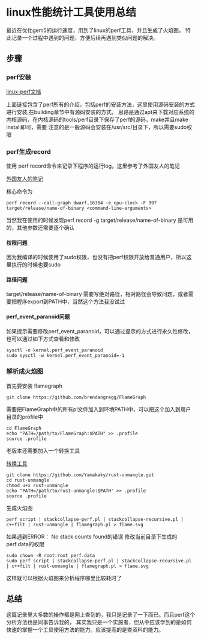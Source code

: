 # linux性能统计工具使用总结

最近在优化gem5的运行速度，用到了linux的perf工具，并且生成了火焰图。
特此记录一个过程中遇到的问题，方便后续再遇到类似问题的解决。

## 步骤

### perf安装

[linux-perf文档](http://www.brendangregg.com/index.html)

上面链接包含了perf所有的介绍，包括perf的安装方法，这里使用源码安装的方式进行安装,在building章节中有源码安装的方式，
思路是通过apt来下载对应系统的内核源码，在内核源码的tools/perf目录下保存了perf的源码，make并且make install即可，需要
注意的是一般源码会安装在/usr/src/目录下，所以需要sudo权限

### perf生成record

使用 perf record命令来记录下程序的运行log，这里参考了外国友人的笔记

[外国友人的笔记](https://gist.github.com/df31787c41bd50c0fe223df07cf6eb89.git)

核心命令为

```shell
perf record --call-graph dwarf,16384 -e cpu-clock -F 997 target/release/name-of-binary <command-line-arguments>
```

当然我在使用的时候发现perf record -g target/release/name-of-binary 是可用的，其他参数还需要逐个确认

#### 权限问题

因为我编译的时候使用了sudo权限，也没有把perf权限开放给普通用户，所以这里执行的时候也要sudo

#### 路径问题

target/release/name-of-binary 需要写绝对路径，相对路径会导致问题，或者需要把程序export到PATH中，当然这个方法我没试过

#### perf_event_paranoid问题

如果提示需要修改perf_event_paranoid，可以通过提示的方式进行永久性修改，也可以通过如下方式查看和修改

```shell
sysctl -n kernel.perf_event_paranoid
sudo sysctl -w kernel.perf_event_paranoid=-1
```

### 解析成火焰图

首先要安装 flamegraph

```shell
git clone https://github.com/brendangregg/FlameGraph
```

需要把FlameGraph中的所有pl文件加入到环境PATH中，可以把这个加入到用户目录的profile中

```shell
cd FlameGraph
echo "PATH=/path/to/FlameGraph:$PATH" >> .profile
source .profile
```

老版本还需要加入一个转换工具

[转换工具](https://github.com/Yamakaky/rust-unmangle.git)

```shell
git clone https://github.com/Yamakaky/rust-unmangle.git
cd rust-unmangle
chmod u+x rust-unmangle
echo "PATH=/path/to/rust-unmangle:$PATH" >> .profile
source .profile
```

生成火焰图

```shell
perf script | stackcollapse-perf.pl | stackcollapse-recursive.pl | c++filt | rust-unmangle | flamegraph.pl > flame.svg
```

如果遇到ERROR： No stack counts found的错误
修改当前目录下生成的perf.data的权限

```shell
sudo chown -R root:root perf.data
sudo perf script | stackcollapse-perf.pl | stackcollapse-recursive.pl | c++filt | rust-unmangle | flamegraph.pl > flame.svg
```

这样就可以根据火焰图来分析程序哪里比较耗时了

## 总结

这篇记录里大多数的操作都是网上查到的，我只是记录了一下而已。而且perf这个分析方法也是同事告诉我的，
其实我只是一个实施者，但从中应该学到的是如何快速的掌握一个工具使用方法的能力。应该提高的是查资料的能力。
